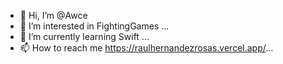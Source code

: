 - 👋 Hi, I’m @Awce
- 👀 I’m interested in FightingGames ...
- 🌱 I’m currently learning Swift ...
- 📫 How to reach me https://raulhernandezrosas.vercel.app/...

<!---
Awce/Awce is a ✨ special ✨ repository because its `README.md` (this file) appears on your GitHub profile.
You can click the Preview link to take a look at your changes.
--->
